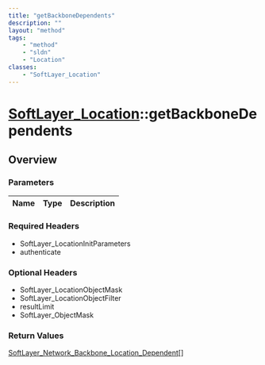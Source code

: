 ```yaml
---
title: "getBackboneDependents"
description: ""
layout: "method"
tags:
    - "method"
    - "sldn"
    - "Location"
classes:
    - "SoftLayer_Location"
---
```

# [SoftLayer_Location](/reference/services/SoftLayer_Location)::getBackboneDependents




## Overview 


### Parameters 
|Name | Type | Description |
| --- | --- | --- |


### Required Headers
* SoftLayer_LocationInitParameters
* authenticate

### Optional Headers
* SoftLayer_LocationObjectMask
* SoftLayer_LocationObjectFilter
* resultLimit
* SoftLayer_ObjectMask

### Return Values
<a href='/reference/datatypes/SoftLayer_Network_Backbone_Location_Dependent'>SoftLayer_Network_Backbone_Location_Dependent[] </a>

